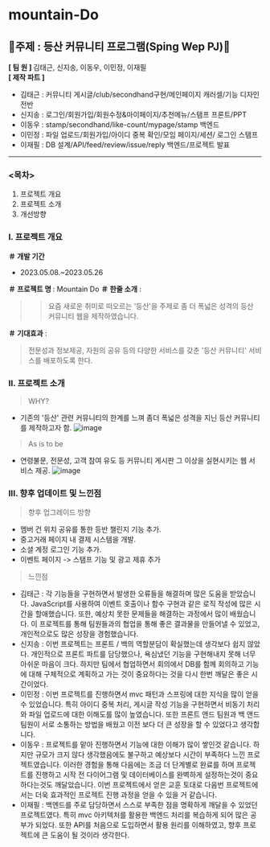 # mountain-Do
## 🌄주제 : 등산 커뮤니티 프로그램(Sping Wep PJ)🍃
<strong> [ 팀 원 ] </strong>
김태근, 신지송, 이동우, 이민정, 이재필 <br>
<strong> [ 제작 파트 ] </strong> <br>
  * 김태근 : 커뮤니티 게시글/club/secondhand구현/메인페이지 캐러셀/기능 디자인 전반 <br>
  * 신지송 : 로그인/회원가입/회원수정&마이페이지/추천메뉴/스탬프 프론트/PPT <br>
  * 이동우 : stamp/secondhand/like-count/mypage/stamp 백엔드 <br>
  * 이민정 : 파일 업로드/회원가입/아이디 중복 확인/모임 페이지/세션/ 로그인 스탬프 <br>
  * 이재필 : DB 설계/API/feed/review/issue/reply 백엔드/프로젝트 발표 <br>
<hr> 

### <목차>
1. 프로젝트 개요
2. 프로젝트 소개
3. 개선방향

<h3>Ⅰ. 프로젝트 개요 </h3>

<strong> ＃ 개발 기간 </strong> <br>
- 2023.05.08.~2023.05.26

<strong> ＃ 프로젝트 명 </strong> : Mountain Do
<strong> ＃ 한줄 소개</strong> : 
>> 요즘 새로운 취미로 떠오르는 '등산'을 주제로 좀 더 폭넓은 성격의 등산 커뮤니티 웹을 제작하였습니다.

<strong> ＃ 기대효과</strong> : 
> 전문성과 정보제공, 자원의 공유 등의 다양한 서비스를 갖춘 '등산 커뮤니티' 서비스를 배포하도록 한다.

<h3> Ⅱ. 프로젝트 소개 </h3>

> WHY? 
 - 기존의 '등산' 관련 커뮤니티의 한계를 느껴 좀더 폭넓은 성격을 지닌 등산 커뮤니티를 제작하고자 함.
 ![image](https://github.com/mountain-Do/mountain-Do/assets/122096878/e531402e-3311-455a-9c79-03e1b7aa342b)

> As is to be
  - 연령불문, 전문성, 고객 참여 유도 등 커뮤니티 게시판 그 이상을 실현시키는 웹 서비스 제공.
  ![image](https://github.com/mountain-Do/mountain-Do/assets/122096878/75469a2c-ace2-46b8-9a02-b8b6e3fdf861)
 
  
<h3> III. 향후 업데이트 및 느낀점 </h3>  
  
 > 향후 업그레이드 방향
  - 멤버 건 위치 공유를 통한 등반 챌린지 기능 추가.
  - 중고거래 페이지 내 결제 시스템을 개발.
  - 소셜 계정 로그인 기능 추가.
  - 이벤트 페이지 -> 스탬프 기능 및 광고 제휴 추가

> 느낀점
  - 김태근 : 각 기능들을 구현하면서 발생한 오류들을 해결하며 많은 도움을 받았습니다. JavaScript를 사용하여 이벤트 호출이나 함수 구현과 같은 로직 작성에 많은 시간을 할애했습니다. 또한, 예상치 못한 문제들을 해결하는 과정에서 많이 배웠습니다. 이 프로젝트를 통해 팀원들과의 협업을 통해 좋은 결과물을 만들어낼 수 있었고, 개인적으로도 많은 성장을 경험했습니다.
  - 신지송 : 이번 프로젝트는 프론트 / 백의 역할분담이 확실했는데 생각보다 쉽지 않았다. 개인적으로 프론트 파트를 담당했으나, 욕심냈던 기능을 구현해내지 못해 너무 아쉬운 마음이 크다. 하지만 팀에서 협업하면서 회의에서 DB를 함께 회의하고 기능에 대해 구체적으로 계획하고 가는 것이 중요하다는 것을 다시 한번 깨달은 좋은 시간이었다.
  - 이민정 : 이번 프로젝트를 진행하면서 mvc 패턴과 스프링에 대한 지식을 많이 얻을 수 있었습니다. 특히 아이디 중복 처리, 게시글 작성 기능을 구현하면서 비동기 처리와 파일 업로드에 대한 이해도를 많이 높였습니다. 또한 프론트 앤드 팀원과 백 앤드 팀원이 서로 소통하는 방법을 배웠고
이전 보다 더 큰 성장을 할 수 있었다고 생각합니다.
  - 이동우 : 프로젝트를 맡아 진행하면서 기능에 대한 이해가 많이 쌓인것 같습니다. 하지만 규모가 크지 않다 생각했음에도 불구하고 예상보다 시간이 부족하다 느낀 프로젝트였습니다. 이러한 경험을 통해 다음에는 조금 더 단계별로 완료를 하며 프로젝트를 진행하고 시작 전 다이어그램 및 데이터베이스를 완벽하게 설정하는것이 중요하다는것도 깨달았습니다. 이번 프로젝트에서 얻은 교훈 토대로 다음번 프로젝트에서는 더욱 효과적인 프로젝트 진행 과정을 얻을 수 있을 거 같습니다.
  - 이재필 : 백엔드를 주로 담당하면서 스스로 부족한 점을 명확하게 깨달을 수 있었던 프로젝트였다. 특히 mvc 아키텍처를 활용한 백엔드 처리를 복습하게 되어 많은 공부가 되었다. 또한 API를
처음으로 도입하면서 활용 원리를 이해하였고, 향후 프로젝트에 큰 도움이 될 것이라 생각한다.
